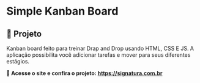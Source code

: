 # Simple Kanban Board

## :pencil: Projeto

Kanban board feito para treinar Drap and Drop usando HTML, CSS E JS. A aplicação possibilita você adicionar tarefas e mover para seus diferentes estágios.

**:link: Acesse o site e confira o projeto:
https://signatura.com.br**


